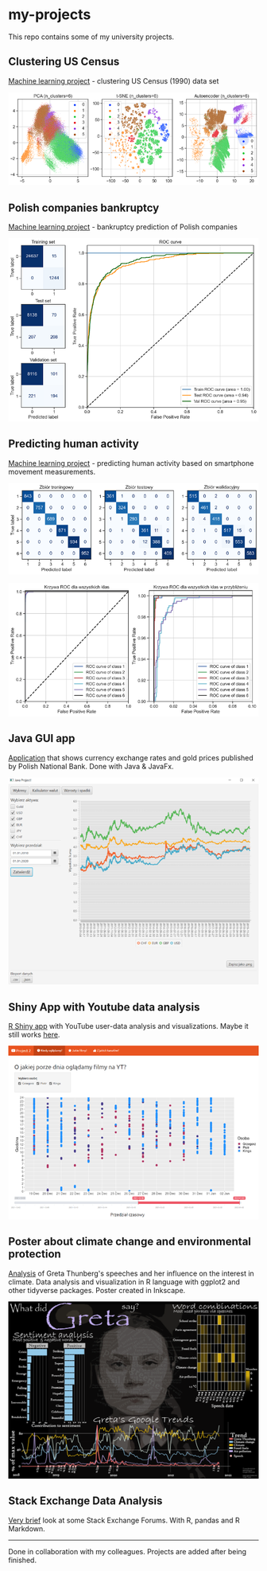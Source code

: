 # my-projects
This repo contains some of my university projects.

## Clustering US Census

[Machine learning project](ClusteringUSCensus/README.md) - clustering US Census (1990) data set

![](ClusteringUSCensus/images/kmeans6.png)

## Polish companies bankruptcy

[Machine learning project](BankruptcyPrediction/README.md) - bankruptcy prediction of Polish companies

![](BankruptcyPrediction/images/xgboost_metrics.png)

## Predicting human activity 

[Machine learning project](PredictingHumanActivity/README.md) - predicting human activity based on smartphone movement measurements. 

![](PredictingHumanActivity/images/xgb_confusion_matrix_all.png)

![](PredictingHumanActivity/images/xgb_roc_curve_val.png)

## Java GUI app

[Application](JavaApp/README.md) that shows currency exchange rates and gold prices published by Polish National Bank. Done with Java & JavaFx.

![](JavaApp/screenshots/0.png)

## Shiny App with Youtube data analysis   
[R Shiny app](ShinyYoutubeApp/README.md) with YouTube user-data analysis and visualizations.
Maybe it still works [here](https://zakrzewow.shinyapps.io/twd2/).

![](ShinyYoutubeApp/screenshot.png)

## Poster about climate change and environmental protection
[Analysis](PosterAboutClimate/README.md) of Greta Thunberg's speeches and her influence on the interest in climate. Data analysis and visualization in R language with ggplot2 and other tidyverse packages. Poster created in Inkscape.

![](PosterAboutClimate/poster.png)

## Stack Exchange Data Analysis
[Very brief](StackExchangeDataAnalysis/README.md) look at some Stack Exchange Forums. With R, pandas and R Markdown.

---
Done in collaboration with my colleagues. Projects are added after being finished.
